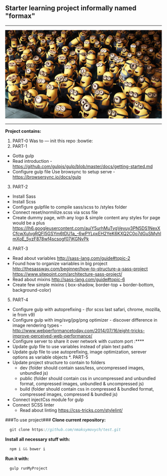 ## Starter learning project informally named "__formax__"
------

![alt text](https://raw.githubusercontent.com/nmaksymovych/test/master/img/Minions-Crowd.jpg "Logo Title Text 1")

------

__Project contains:__

1. PART-0
   Was to — init this repo :bowtie:
2. PART-1
  * Gotta gulp
  * Read introduction - https://github.com/gulpjs/gulp/blob/master/docs/getting-started.md
  * Configure gulp file Use browsync to setup serve - https://browsersync.io/docs/gulp
3. PART-2
  * Install Sass
  * Install Scss
  * Configure gulpfile to compile sass/scss to /styles folder
  * Connect reset/normilize.scss via scss file
  * Create dummy page, with any logo & simple content any styles for page would be a plus 
  https://lh6.googleusercontent.com/auiY5urhMuTvgVeyuy3PN5DS1NexXCfcwXulvgRQFI5GSYm6tDU1a_-6wPYLpxEH2YeK6KXQ2C0o7dGuSMyhlmXoE_5yzF878wf4scsogf07jKGNvPk
4. PART-3
  * Read about variables http://sass-lang.com/guide#topic-2
  * Found how to organize variables in big project http://thesassway.com/beginner/how-to-structure-a-sass-project https://www.sitepoint.com/architecture-sass-project/
  * Read about mixins http://sass-lang.com/guide#topic-6
  * Create few simple mixins ( box-shadow, border-top + border-bottom, background-color)
5. PART-4
  * Configure gulp with autoprefixing - (for scss last safari, chrome, mozilla, ie from v9)
  * Configure gulp with img/svg/jpg/png optimizer - discover difference in image rendering types - http://www.webperformancetoday.com/2014/07/16/eight-tricks-improve-perceived-web-performance/
  * Configure server to share it over network with custom port :****
  * Update gulp file to use variables instead of plain text paths
  * Update gulp file to use autoprefixing, image optimization, serever options as variable objects
*. PART-5
  * Update project structure to contain to folders
    * dev (folder should contain sass/less, uncompressed images, unbundled js)
    * public (folder should contain css in uncompressed and unbundled format, compressed images, unbundled & uncompressed js)
    * build (folder should contain css in compressed & bundled format, compressed images, compressed & bundled js)
  * Connect injectCss module for gulp
  * Connect SCSS linter
    * Read about linting https://css-tricks.com/stylelint/


###To use project###
__Clone current repository:__
```javascript
  git clone https://github.com/nmaksymovych/test.git
```
__Install all necessary stuff with:__
```javascript
  npm i && bower i
```

__Run it with:__
```javascript
  gulp runMyProject
```